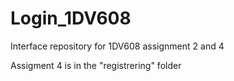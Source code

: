 # Login_1DV608
Interface repository for 1DV608 assignment 2 and 4

Assigment 4 is in the "registrering" folder
